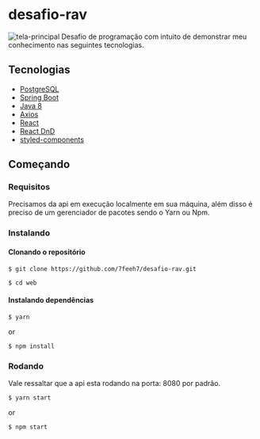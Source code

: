 # desafio-rav
![tela-principal](https://user-images.githubusercontent.com/20801260/77972842-e210d100-72c8-11ea-85ef-1c61709ee85f.JPG)
Desafio de programação com intuito de demonstrar meu conhecimento nas seguintes tecnologias.
## Tecnologias
- [PostgreSQL](https://www.postgresql.org/)
- [Spring Boot](https://spring.io/projects/spring-boot)
- [Java 8](https://www.java.com/pt_BR/download/)
- [Axios](https://github.com/axios/axios)
- [React](https://pt-br.reactjs.org/)
- [React DnD](https://react-dnd.github.io/react-dnd/about)
- [styled-components](https://styled-components.com/)

## Começando
### Requisitos
Precisamos da api em execução localmente em sua máquina, além disso é preciso de um gerenciador de pacotes sendo o Yarn ou Npm. 
### Instalando
#### Clonando o repositório  
```
$ git clone https://github.com/7feeh7/desafio-rav.git

$ cd web
```
#### Instalando dependências
```
$ yarn
```
or
```
$ npm install
```
### Rodando
Vale ressaltar que a api esta rodando na porta: 8080 por padrão.
```
$ yarn start
```
or
```
$ npm start
```




